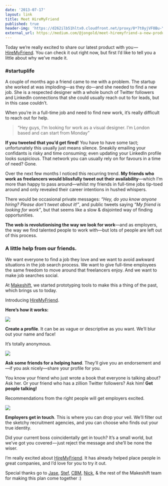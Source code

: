 ```yaml
---
date: '2013-07-17'
layout: link
title: Meet HireMyFriend
published: true
header-img: 'https://d262ilb51hltx0.cloudfront.net/proxy/0*7t0yjVF0Bu-YpmzJ.png'
external_url: https://medium.com/@jongold/meet-hiremyfriend-a-new-product-from-makeshift-372c64f3d833
---
```


Today we’re really excited to share our latest product with you —
[HireMyFriend](http://hiremyfriend.io/). You can check it out right now, but
first I’d like to tell you a little about why we’ve made it.


### #startuplife

A couple of months ago a friend came to me with a problem. The startup she
worked at was imploding—as they do—and she needed to find a new job. She is a
respected designer with a whole bunch of Twitter followers and LinkedIn
connections that she could usually reach out to for leads, but in this case
couldn’t.

When you’re in a full-time job and need to find new work, it’s really
difficult to reach out for help.

> “Hey guys, I’m looking for work as a visual designer. I’m London based and
can start from Monday”

**If you tweeted that you’d get fired!** You have to have some tact; unfortunately this usually just means silence. Sneakily emailing your confidants is risky and time consuming; even updating your LinkedIn profile looks suspicious. That network you can usually rely on for favours in a time of need? Gone.

Over the next few months I noticed this recurring trend. **My friends who work
as freelancers would blissfully tweet out their availability**—which I’m more
than happy to pass around—whilst my friends in full-time jobs tip-toed around
and only revealed their career intentions in hushed whispers.

There would be occasional private messages: _“Hey, do you know anyone hiring?
Please don’t tweet about it!”_, and public tweets saying _“My friend is
looking for work”_, but that seems like a slow &amp; disjointed way of finding
opportunities.

**The web is revolutionising the way we look for work**—and as employers, the way we find talented people to work with—but lots of people are left out of this process.


### A little help from our friends.

We want everyone to find a job they love and we want to avoid awkward
situations in the job search process. We want to give full-time employees the
same freedom to move around that freelancers enjoy. And we want to make job
searches social.

At [Makeshift](http://makeshift.io/), we started prototyping tools to make
this a thing of the past, which brings us to today.

Introducing [HireMyFriend](http://hiremyfriend.io/).

**Here’s how it works:**

![](https://d262ilb51hltx0.cloudfront.net/max/800/0*kO6Ge2Ww7wzkvg5G.png)

**Create a profile**. It can be as vague or descriptive as you want. We’ll blur out your name and face!

It’s totally anonymous.

![](https://d262ilb51hltx0.cloudfront.net/max/800/0*ZUelPFMk0uYZbILj.png)

**Ask some friends for a helping hand**. They’ll give you an endorsement and—if you ask nicely—share your profile for you.

You know your friend who just wrote a book that everyone is talking about? Ask
her. Or your friend who has a zillion Twitter followers? Ask him! **Get people
talking!**

Recommendations from the right people will get employers excited.

![](https://d262ilb51hltx0.cloudfront.net/max/800/0*efkA2cQPybrITLiv.png)

**Employers get in touch**. This is where you can drop your veil. We’ll filter out the sketchy recruitment agencies, and you can choose who finds out your true identity.

Did your current boss coincidentally get in touch? It’s a small world, but
we’ve got you covered — just reject the message and she’ll be none the wiser.


I’m really excited about [HireMyFriend](http://hiremyfriend.io/). It has
already helped place people in great companies, and I’d love for you to try it
out.

Special thanks go to [Jase](http://twitter.com/jasecoop),
[Stef](http://twitter.com/stef), [CBM](http://twitter.com/cbm),
[Nick](http://twitter.com/choosenick), &amp; the rest of the Makeshift team for
making this plan come together :)
